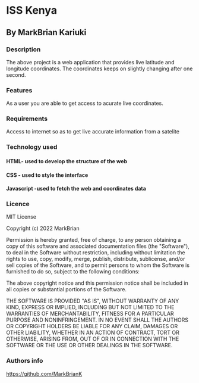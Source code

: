 # ISS Kenya
## By MarkBrian Kariuki
### Description
 The above project is a web application that provides live latitude and longitude coordinates. The coordinates keeps on slightly changing after one second.
### Features
 As a user you are able to get access to acurate live coordinates.
### Requirements
Access to internet so as to get live accurate information from a satelite
### Technology used
#### HTML- used to develop the structure of the web
#### CSS - used to style the interface
#### Javascript -used to fetch the web and coordinates data
### Licence
MIT License

Copyright (c) 2022 MarkBrian

Permission is hereby granted, free of charge, to any person obtaining a copy
of this software and associated documentation files (the "Software"), to deal
in the Software without restriction, including without limitation the rights
to use, copy, modify, merge, publish, distribute, sublicense, and/or sell
copies of the Software, and to permit persons to whom the Software is
furnished to do so, subject to the following conditions:

The above copyright notice and this permission notice shall be included in all
copies or substantial portions of the Software.

THE SOFTWARE IS PROVIDED "AS IS", WITHOUT WARRANTY OF ANY KIND, EXPRESS OR
IMPLIED, INCLUDING BUT NOT LIMITED TO THE WARRANTIES OF MERCHANTABILITY,
FITNESS FOR A PARTICULAR PURPOSE AND NONINFRINGEMENT. IN NO EVENT SHALL THE
AUTHORS OR COPYRIGHT HOLDERS BE LIABLE FOR ANY CLAIM, DAMAGES OR OTHER
LIABILITY, WHETHER IN AN ACTION OF CONTRACT, TORT OR OTHERWISE, ARISING FROM,
OUT OF OR IN CONNECTION WITH THE SOFTWARE OR THE USE OR OTHER DEALINGS IN THE
SOFTWARE.
### Authors info
https://github.com/MarkBrianK

